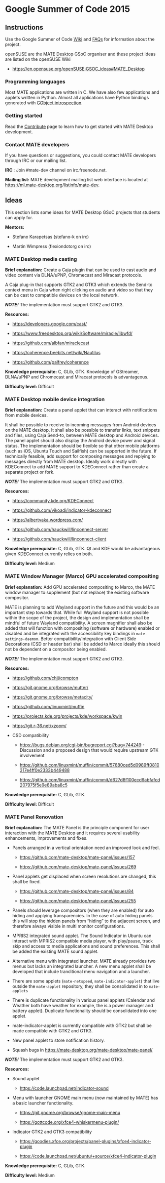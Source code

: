 # Google Summer of Code 2015

## Instructions

Use the Google Summer of Code [Wiki](https://code.google.com/p/google-summer-of-code/) and
[FAQs](https://www.google-melange.com/document/show/gsoc_program/google/gsoc2013/help_page) for
information about the project.

openSUSE are the MATE Desktop GSoC organiser and these project ideas are
listed on the openSUSE Wiki

  * <https://en.opensuse.org/openSUSE:GSOC_ideas#MATE_Desktop>

### Programming languages

Most MATE applications are written in C. We have also few applications and
applets written in Python. Almost all applications have Python bindings
generated with [GObject introspection](https://live.gnome.org/GObjectIntrospection).

### Getting started

Read the [Contribute](./contribute) page to learn how to get
started with MATE Desktop development.

### Contact MATE developers

If you have questions or suggestions, you could contact MATE developers
through IRC or our mailing list.

**IRC :** Join #mate-dev channel on irc.freenode.net.

**Mailing list:** MATE development mailing list web interface is located at
<https://ml.mate-desktop.org/listinfo/mate-dev>.

## Ideas

This section lists some ideas for MATE Desktop GSoC projects that students can
apply for.

**Mentors:**

  * Stefano Karapetsas (stefano-k on irc)

  * Martin Wimpress (flexiondotorg on irc)

### MATE Desktop media casting

**Brief explanation:** Create a Caja plugin that can be used to cast audio and
video content via DLNA/uPNP, Chromecast and Miracast protocols.

A Caja plug-in that supports GTK2 and GTK3 which extends the Send-to context
menu in Caja when right clicking on audio and video so that they can be cast
to compatible devices on the local network.

_**NOTE!**_ The implementation must support GTK2 and GTK3.

**Resources:**

  * <https://developers.google.com/cast/>

  * <https://www.freedesktop.org/wiki/Software/miracle/libwfd/>

  * <https://github.com/albfan/miraclecast>

  * <https://coherence.beebits.net/wiki/Nautilus>

  * <https://github.com/palfrey/coherence>

**Knowledge prerequisite:** C, GLib, GTK. Knowledge of GStreamer, DLNA/uPNP
and Chromecast and Miracast protocols is advantageous.

**Difficulty level:** Difficult

### MATE Desktop mobile device integration

**Brief explanation:** Create a panel applet that can interact with
notifications from mobile devices.

It shall be possible to receive to incoming messages from Android devices on
the MATE desktop. It shall also be possible to transfer links, text snippets
and files, using Caja Send-to, between MATE desktop and Android devices. The
panel applet should also display the Android device power and signal status.
The implementation should be flexible so that other mobile platforms (such as
iOS, Ubuntu Touch and Sailfish) can be supported in the future. If technically
feasible, add support for composing messages and replying to messages directly
from MATE desktop. Ideally work directly with KDEConnect to add MATE support
to KDEConnect rather than create a separate project or fork.

_**NOTE!**_ The implementation must support GTK2 and GTK3.

**Resources:**

  * <https://community.kde.org/KDEConnect>

  * <https://github.com/vikoadi/indicator-kdeconnect>

  * <https://albertvaka.wordpress.com/>

  * <https://github.com/hauckwill/linconnect-server>

  * <https://github.com/hauckwill/linconnect-client>

**Knowledge prerequisite:** C, GLib, GTK. Qt and KDE would be advantageous
given KDEConnect currently relies on both.

**Difficulty level:** Medium

### MATE Window Manager (Marco) GPU accelerated compositing

**Brief explanation:** Add GPU accelerated compositing to Marco, the MATE
window manager to supplement (but not replace) the existing software
compositor.

MATE is planning to add Wayland support in the future and this would be an
important step towards that. While full Wayland support is not possible within
the scope of the project, the design and implementation shall be mindful of
future Wayland compatibility. A screen magnifier shall also be added that will
function with compositing (software or hardware) enabled or disabled and be
integrated with the accessibility key bindings in `mate-settings-daemon`.
Better compatibility/integration with Client Side Decorations (CSD or header
bar) shall be added to Marco ideally this should not be dependent on a
compositor being enabled.

_**NOTE!**_ The implementation must support GTK2 and GTK3.

**Resources:**

  * <https://github.com/chjj/compton>

  * <https://git.gnome.org/browse/mutter/>

  * <https://git.gnome.org/browse/metacity/>

  * <https://github.com/linuxmint/muffin>

  * <https://projects.kde.org/projects/kde/workspace/kwin>

  * <https://git.r-36.net/xzoom/>

  * CSD compatibility

    * <https://bugs.debian.org/cgi-bin/bugreport.cgi?bug=744249> \- Discussion and a proposed design that would require upstream GTK involvement

    * <https://github.com/linuxmint/muffin/commit/57680ced5d0989ff0810317e4ff0e2333b449488>

    * <https://github.com/linuxmint/muffin/commit/d627d8f100ecd6abfafcd207975f5e9e89aba8c5>

**Knowledge prerequisite:** C, GLib, GTK.

**Difficulty level:** Difficult

### MATE Panel Renovation

**Brief explanation:** The MATE Panel is the principle component for user
interaction with the MATE Desktop and it requires several usability
enhancements, improvements and fixes.

  * Panels arranged in a vertical orientation need an improved look and feel.

    * <https://github.com/mate-desktop/mate-panel/issues/157>

    * <https://github.com/mate-desktop/mate-panel/issues/269>

  * Panel applets get displaced when screen resolutions are changed, this shall be fixed.

    * <https://github.com/mate-desktop/mate-panel/issues/84>

    * <https://github.com/mate-desktop/mate-panel/issues/255>

  * Panels should leverage compositors (when they are enabled) for auto hiding and applying transparencies. In the case of auto hiding panels this will stop the hidden panels from “hiding” to the adjacent screen, and therefore always visible in multi monitor configurations.

  * MPRIS2 integrated sound applet. The Sound Indicator in Ubuntu can interact with MPRIS2 compatible media player, with play/pause, track skip and access to media applications and sound preferences. This shall be added the existing MATE sound applet.

  * Alternative menu with integrated launcher. MATE already provides two menus but lacks an integrated launcher. A new menu applet shall be developed that include tranditional menu navigation and a launcher.

  * There are some applets (`mate-netspeed`, `mate-indicator-applet`) that live outside the `mate-applet` repository, they shall be consolidated in to `mate-applets`

  * There is duplicate functionality in various panel applets (Calendar and Weather both have weather for example, the is a power manager and battery applet). Duplicate functionality should be consolidated into one applet.

  * mate-indicator-applet is currently compatible with GTK2 but shall be made compatible with GTK2 and GTK3.

  * New panel applet to store notification history.

  * Squash bugs in <https://mate-desktop.org/mate-desktop/mate-panel/>

_**NOTE!**_ The implementation must support GTK2 and GTK3.

**Resources:**

  * Sound applet

    * <https://code.launchpad.net/indicator-sound>

  * Menu with launcher GNOME main menu (now maintained by MATE) has a basic launcher functionality.

    * <https://git.gnome.org/browse/gnome-main-menu>

    * <https://gottcode.org/xfce4-whiskermenu-plugin/>

  * Indicator GTK2 and GTK3 compatibility

    * <https://goodies.xfce.org/projects/panel-plugins/xfce4-indicator-plugin>

    * <https://code.launchpad.net/ubuntu/+source/xfce4-indicator-plugin>

**Knowledge prerequisite:** C, GLib, GTK.

**Difficulty level:** Medium

